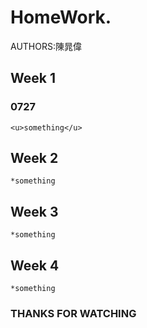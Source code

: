 # HomeWork. 
  AUTHORS:陳晁偉
  ## Week 1
  ### 0727
    <u>something</u>
    
  ## Week 2
    *something
    
  ## Week 3
    *something
    
  ## Week 4
    *something
    
### THANKS FOR WATCHING 
 
